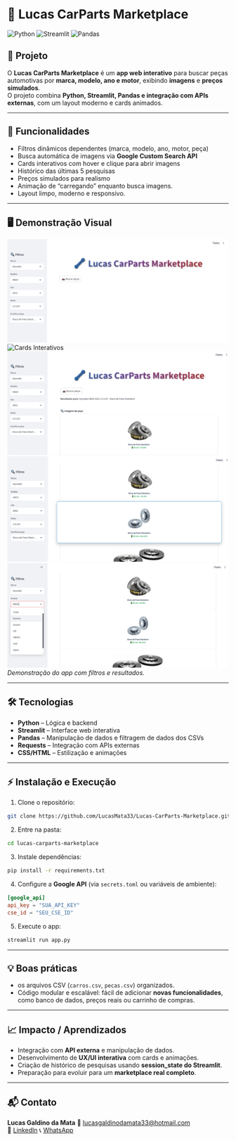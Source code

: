 # 🔧 Lucas CarParts Marketplace

![Python](https://img.shields.io/badge/Python-3776AB?style=for-the-badge&logo=python&logoColor=white)
![Streamlit](https://img.shields.io/badge/Streamlit-FF4B4B?style=for-the-badge&logo=streamlit&logoColor=white)
![Pandas](https://img.shields.io/badge/Pandas-150458?style=for-the-badge&logo=pandas&logoColor=white)

## 🚀 Projeto
O **Lucas CarParts Marketplace** é um **app web interativo** para buscar peças automotivas por **marca, modelo, ano e motor**, exibindo **imagens** e **preços simulados**.  
O projeto combina **Python, Streamlit, Pandas e integração com APIs externas**, com um layout moderno e cards animados.

---

## 🎯 Funcionalidades
- Filtros dinâmicos dependentes (marca, modelo, ano, motor, peça)
- Busca automática de imagens via **Google Custom Search API**
- Cards interativos com hover e clique para abrir imagens
- Histórico das últimas 5 pesquisas
- Preços simulados para realismo  
- Animação de “carregando” enquanto busca imagens.
- Layout limpo, moderno e responsivo.

---

## 🖥️ Demonstração Visual
![Tela Inicial](screenshots/tela_inicial.png)  
![Cards Interativos](screenshots/buscando_peças.png)
![Cards Interativos](screenshots/resultado_de_busca1.png)
![Cards Interativos](screenshots/resultado_de_busca2.png)
![Cards Interativos](screenshots/filtros.png)  
*Demonstração do app com filtros e resultados.*

---

## 🛠️ Tecnologias
- **Python** – Lógica e backend
- **Streamlit** – Interface web interativa
- **Pandas** – Manipulação de dados e filtragem de dados dos CSVs
- **Requests** – Integração com APIs externas
- **CSS/HTML** – Estilização e animações

---

## ⚡ Instalação e Execução
1. Clone o repositório:
```bash
git clone https://github.com/LucasMata33/Lucas-CarParts-Marketplace.git
```

2. Entre na pasta:
```bash
cd lucas-carparts-marketplace
```

3. Instale dependências:
```bash
pip install -r requirements.txt
```

4. Configure a **Google API** (via `secrets.toml` ou variáveis de ambiente):
```toml
[google_api]
api_key = "SUA_API_KEY"
cse_id = "SEU_CSE_ID"
```

5. Execute o app:
```bash
streamlit run app.py
```

---

## 💡 Boas práticas 
- os arquivos CSV (`carros.csv`, `pecas.csv`) organizados.  
- Código modular e escalável: fácil de adicionar **novas funcionalidades**, como banco de dados, preços reais ou carrinho de compras.  

---

## 📈 Impacto / Aprendizados
- Integração com **API externa** e manipulação de dados.  
- Desenvolvimento de **UX/UI interativa** com cards e animações.  
- Criação de histórico de pesquisas usando **session_state do Streamlit**.  
- Preparação para evoluir para um **marketplace real completo**.  

---

## 📬 Contato
**Lucas Galdino da Mata**
📧 lucasgaldinodamata33@hotmail.com  
🔗 [LinkedIn](https://www.linkedin.com/in/lucas-galdino-da-mata-6834621a4/)
📞 [WhatsApp](https://wa.me/5521966369431?text=Olá%20Lucas,%20vim%20pelo%20GitHub!)
